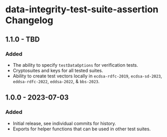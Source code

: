 # data-integrity-test-suite-assertion Changelog

## 1.1.0 - TBD

### Added
- The ability to specify `testDataOptions` for verification tests.
- Cryptosuites and keys for all tested suites.
- Ability to create test vectors locally in `ecdsa-rdfc-2019`, `ecdsa-sd-2023`,
  `eddsa-rdfc-2022`, `eddsa-2022`, & `bbs-2023`.

## 1.0.0 - 2023-07-03

### Added
- Initial release, see individual commits for history.
- Exports for helper functions that can be used in other test suites.
